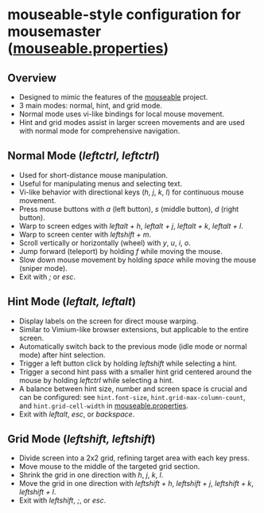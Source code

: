 # mouseable-style configuration for mousemaster ([mouseable.properties](mouseable.properties))

## Overview

- Designed to mimic the features of the [mouseable](https://github.com/wirekang/mouseable/) project.
- 3 main modes: normal, hint, and grid mode.
- Normal mode uses vi-like bindings for local mouse movement.
- Hint and grid modes assist in larger screen movements and are used with normal mode for comprehensive navigation.

## Normal Mode (_leftctrl, leftctrl_)

- Used for short-distance mouse manipulation.
- Useful for manipulating menus and selecting text.
- Vi-like behavior with directional keys (_h_, _j_, _k_, _l_) for continuous mouse movement.
- Press mouse buttons with _a_ (left button), _s_ (middle button), _d_ (right button).
- Warp to screen edges with _leftalt + h_, _leftalt + j_, _leftalt + k_, _leftalt + l_.
- Warp to screen center with _leftshift + m_.
- Scroll vertically or horizontally (wheel) with _y_, _u_, _i_, _o_.
- Jump forward (teleport) by holding _f_ while moving the mouse.
- Slow down mouse movement by holding _space_ while moving the mouse (sniper mode).
- Exit with _;_ or _esc_.

## Hint Mode (_leftalt, leftalt_)

- Display labels on the screen for direct mouse warping.
- Similar to Vimium-like browser extensions, but applicable to the entire screen.
- Automatically switch back to the previous mode (idle mode or normal mode) after hint selection.
- Trigger a left button click by holding _leftshift_ while selecting a hint.
- Trigger a second hint pass with a smaller hint grid centered around the mouse by holding _leftctrl_ while selecting a hint.
- A balance between hint size, number and screen space is crucial and can be configured: see `hint.font-size`, `hint.grid-max-column-count`, and `hint.grid-cell-width` in [mouseable.properties](configuration/mouseable.properties).
- Exit with _leftalt_, _esc_, or _backspace_.

## Grid Mode (_leftshift, leftshift_)

- Divide screen into a 2x2 grid, refining target area with each key press.
- Move mouse to the middle of the targeted grid section.
- Shrink the grid in one direction with _h_, _j_, _k_, _l_.
- Move the grid in one direction with _leftshift + h_, _leftshift + j_, _leftshift + k_, _leftshift + l_.
- Exit with _leftshift_, _;_, or _esc_.